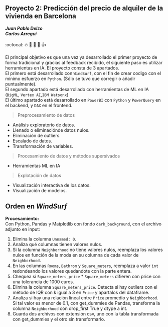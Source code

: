 ## Proyecto 2: Predicción del precio de alquiler de la vivienda en Barcelona 
***Juan Pablo Delzo***<br>
***Carlos Arregui***<br> <br>
:octocat: :fire: :pray: :muscle: :walking: :thumbsup:<br> <br>
El principal objetivo es que una vez ya desarrollado el primer proyecto de forma tradicional y gracias al feedback recibido, el siguiente paso es utilizar herramientas en IA.
El proyecto consta de 3 apartados. <br>
El primero está desarrollado con `WindSurf`, con el fin de crear codigo con el mínimo esfuerzo en `Python`. (Sólo se tuvo que corregir o añadir puntualmente).<br>
El segundo apartado está desarrollado con herramientas de ML en IA (`BigML`, `Vertex AI`,`IBM Watsonx`)<br>
El último apartado está desarrollado en `PowerBI` con `Python` y `PowerQuery` en el backend, y `DAX` en el frontend. <br>
> Preprocesamiento de datos
- Análisis exploratorio de datos.
- Llenado o eliminaciónde datos nulos.
- Eliminación de outliers.
- Escalado de datos.
- Transformación de variables.
> Procesamiento de datos y métodos supersivados
- Herramientas ML en IA
> Explotación de datos
- Visualización interactiva de los datos.
- Visualización de modelos. 

## Orden en *WindSurf*
**Procesamiento:** 
<br>
Con Python, Pandas y Matplotlib con fondo `dark_background`, con el archivo adjunto en input: <br>
1. Elimina la columna `Unnamed: 0`. 
2. Analiza qué columnas tienen valores nulos. 
3. Si la columna `Neighborhood` no tiene valores nulos, reemplaza los valores nulos en función de la moda en su columna de cada valor de `Neighborhood`. 
4. En las columnas `Rooms`, `Bathrom` y `Square_meters`, reemplaza a valor `int` redondeando los valores quedandote con la parte entera.
5. Chequea si `Square_meters_price` * `Square_meters` difieren con price con una tolerancia de 1000 euros. 
6. Elimina la columna `Square_meters_price`. Detecta si hay outliers con el método de IQR con k igual a 3 en `Price` y apartalos del dataframe. 
7. Analiza si hay una relación lineal entre `Price` promedio y `Neighborhood`. Si tal valor es menor de 0.1, con get_dummies de Pandas, transforma la columna `Neighborhood` con drop_first True y dtype a int. 
8. Guarda dos archivos con extensión csv, uno con la tabla transformada con get_dummies y el otro sin transformarlo.
